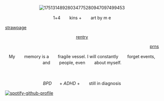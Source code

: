 ‎ <p align="center">![17513148928034775280947097499453](https://github.com/user-attachments/assets/fd523d14-a3ab-473c-b270-1ea2ae5da241)












 <p align="center"> 1+4 ㅤㅤkins +ㅤㅤ art by m e
 

  [strawpage](https://paperpuppeteer.straw.page) <p align="center"> [rentry](https://rentry.co/cartoonia) <p align="right"> [prns](https://en.pronouns.page/@paperpuppeteer)



<p align="center"> My ㅤㅤmemory is a ㅤㅤfragile vessel. I will constantly ㅤㅤforget events, and ㅤㅤpeople, even ㅤㅤabout myself.

ㅤㅤ<p align="center"> *BPD*ㅤㅤ+ *ADHD* + ㅤㅤstill in diagnosis 

[![spotify-github-profile](https://spotify-github-profile.kittinanx.com/api/view?uid=31ocx5nuhqpzhylmbpjmm5t6cubm&cover_image=true&theme=novatorem&show_offline=true&background_color=121212&interchange=true&bar_color=0095ff&bar_color_cover=false)](https://spotify-github-profile.kittinanx.com/api/view?uid=31ocx5nuhqpzhylmbpjmm5t6cubm&redirect=true)
